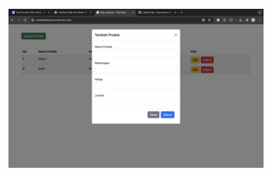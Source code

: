 ![Deskripsi Gambar](https://raw.githubusercontent.com/bayusaputra-if22a/bootcamp-pijarcamp/master/Jepretan%20Layar%202023-12-19%20pukul%2016.40.16.png)

